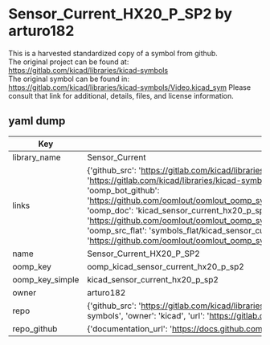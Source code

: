 # Sensor_Current_HX20_P_SP2 by arturo182  
This is a harvested standardized copy of a symbol from github.  
The original project can be found at:  
https://gitlab.com/kicad/libraries/kicad-symbols  
The original symbol can be found in:
https://gitlab.com/kicad/libraries/kicad-symbols/Video.kicad_sym
Please consult that link for additional, details, files, and license information.  
## yaml dump  
| Key | Value |  
| --- | --- |  
| library_name | Sensor_Current |  
| links | {'github_src': 'https://gitlab.com/kicad/libraries/kicad-symbols/Video.kicad_sym', 'github_src_repo': 'https://gitlab.com/kicad/libraries/kicad-symbols', 'oomp_bot': 'kicad_sensor_current_hx20_p_sp2/working', 'oomp_bot_github': 'https://github.com/oomlout/oomlout_oomp_symbol_bot/tree/main/kicad_sensor_current_hx20_p_sp2/working', 'oomp_doc': 'kicad_sensor_current_hx20_p_sp2/working', 'oomp_doc_github': 'https://github.com/oomlout/oomlout_oomp_symbol_doc/tree/main/kicad_sensor_current_hx20_p_sp2/working', 'oomp_src_flat': 'symbols_flat/kicad_sensor_current_hx20_p_sp2/working', 'oomp_src_flat_github': 'https://github.com/oomlout/oomlout_oomp_symbol_src/tree/main/kicad_sensor_current_hx20_p_sp2/working'} |  
| name | Sensor_Current_HX20_P_SP2 |  
| oomp_key | oomp_kicad_sensor_current_hx20_p_sp2 |  
| oomp_key_simple | kicad_sensor_current_hx20_p_sp2 |  
| owner | arturo182 |  
| repo | {'github_src': 'https://gitlab.com/kicad/libraries/kicad-symbols/Video.kicad_sym', 'name': 'libraries/kicad-symbols', 'owner': 'kicad', 'url': 'https://gitlab.com/kicad/libraries/kicad-symbols'} |  
| repo_github | {'documentation_url': 'https://docs.github.com/rest/repos/repos#get-a-repository', 'message': 'Not Found'} |  

